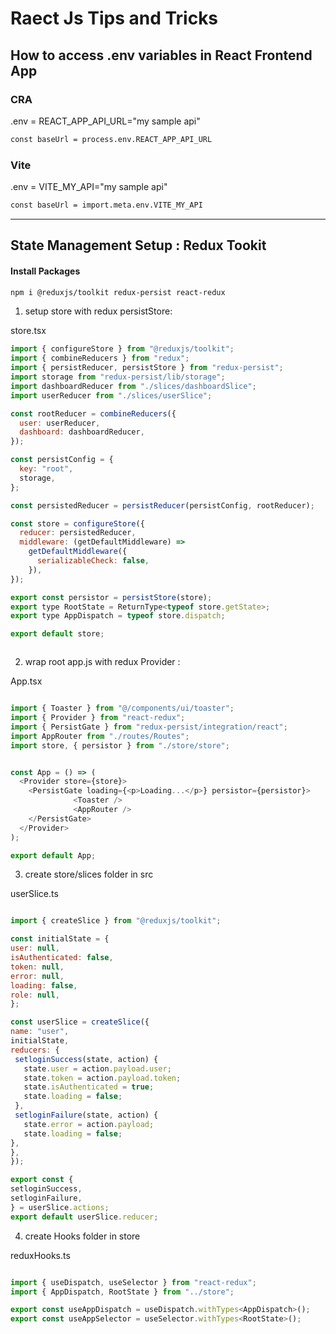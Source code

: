 # Raect Js Tips and Tricks 


## How to access .env variables in React Frontend App


### CRA

.env = REACT_APP_API_URL="my sample api"

```bash
const baseUrl = process.env.REACT_APP_API_URL
```


### Vite 
.env = VITE_MY_API="my sample api"

```bash
const baseUrl = import.meta.env.VITE_MY_API

```

--------------------------------------------------------------------------------------------------------------


## State Management Setup : Redux Tookit 


#### Install Packages 

```bash
npm i @reduxjs/toolkit redux-persist react-redux
```


1. setup store with redux persistStore: 

store.tsx
```js
import { configureStore } from "@reduxjs/toolkit";
import { combineReducers } from "redux";
import { persistReducer, persistStore } from "redux-persist";
import storage from "redux-persist/lib/storage";
import dashboardReducer from "./slices/dashboardSlice";
import userReducer from "./slices/userSlice";

const rootReducer = combineReducers({
  user: userReducer,
  dashboard: dashboardReducer,
});

const persistConfig = {
  key: "root",
  storage,
};

const persistedReducer = persistReducer(persistConfig, rootReducer);

const store = configureStore({
  reducer: persistedReducer,
  middleware: (getDefaultMiddleware) =>
    getDefaultMiddleware({
      serializableCheck: false,
    }),
});

export const persistor = persistStore(store);
export type RootState = ReturnType<typeof store.getState>;
export type AppDispatch = typeof store.dispatch;

export default store;



```


2.  wrap root app.js with redux Provider :

App.tsx
```js

import { Toaster } from "@/components/ui/toaster";
import { Provider } from "react-redux";
import { PersistGate } from "redux-persist/integration/react";
import AppRouter from "./routes/Routes";
import store, { persistor } from "./store/store";


const App = () => (
  <Provider store={store}>
    <PersistGate loading={<p>Loading...</p>} persistor={persistor}>
              <Toaster />
              <AppRouter />
    </PersistGate>
  </Provider>
);

export default App;

```


3. create store/slices folder in src

userSlice.ts
   ```js
   
import { createSlice } from "@reduxjs/toolkit";

const initialState = {
  user: null,
  isAuthenticated: false,
  token: null,
  error: null,
  loading: false,
  role: null,
};

const userSlice = createSlice({
  name: "user",
  initialState,
  reducers: {
    setloginSuccess(state, action) {
      state.user = action.payload.user;
      state.token = action.payload.token;
      state.isAuthenticated = true;
      state.loading = false;
    },
    setloginFailure(state, action) {
      state.error = action.payload;
      state.loading = false;
  },
},
});

export const {
  setloginSuccess,
  setloginFailure,
} = userSlice.actions;
export default userSlice.reducer;
   ```

4. create Hooks folder in store 

reduxHooks.ts

```js

import { useDispatch, useSelector } from "react-redux";
import { AppDispatch, RootState } from "../store";

export const useAppDispatch = useDispatch.withTypes<AppDispatch>();
export const useAppSelector = useSelector.withTypes<RootState>();


```
